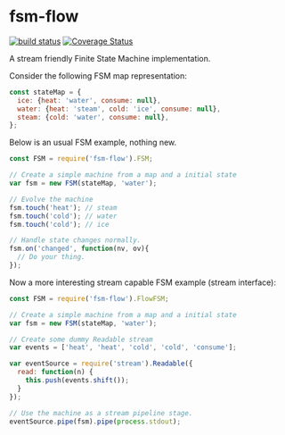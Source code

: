 # fsm-flow

[![build status](https://secure.travis-ci.org/ccortezia/fsm-flow.png)](http://travis-ci.org/ccortezia/fsm-flow)
[![Coverage Status](https://coveralls.io/repos/ccortezia/fsm-flow/badge.svg?branch=master&service=github)](https://coveralls.io/github/ccortezia/fsm-flow?branch=master)

A stream friendly Finite State Machine implementation.

Consider the following FSM map representation:
```js
const stateMap = {
  ice: {heat: 'water', consume: null},
  water: {heat: 'steam', cold: 'ice', consume: null},
  steam: {cold: 'water', consume: null},
};
```

Below is an usual FSM example, nothing new.

```js
const FSM = require('fsm-flow').FSM;

// Create a simple machine from a map and a initial state
var fsm = new FSM(stateMap, 'water');

// Evolve the machine
fsm.touch('heat'); // steam
fsm.touch('cold'); // water
fsm.touch('cold'); // ice

// Handle state changes normally.
fsm.on('changed', function(nv, ov){
  // Do your thing.
});

```

Now a more interesting stream capable FSM example (stream interface):

```js
const FSM = require('fsm-flow').FlowFSM;

// Create a simple machine from a map and a initial state
var fsm = new FSM(stateMap, 'water');

// Create some dummy Readable stream
var events = ['heat', 'heat', 'cold', 'cold', 'consume'];

var eventSource = require('stream').Readable({
  read: function(n) {
    this.push(events.shift());
  }
});

// Use the machine as a stream pipeline stage.
eventSource.pipe(fsm).pipe(process.stdout);

```
